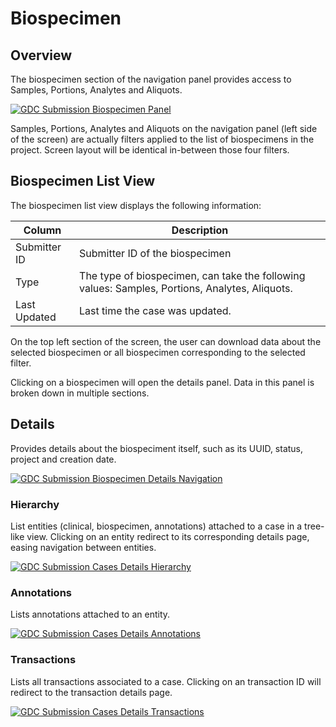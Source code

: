 # Biospecimen

## Overview

The biospecimen section of the navigation panel provides access to Samples, Portions, Analytes and Aliquots.

[![GDC Submission Biospecimen Panel](../images/GDC_Submission_Biospecimen_Panel.png)](../images/GDC_Submission_Biospecimen_Panel.png "Click to see the full image.")

Samples, Portions, Analytes and Aliquots on the navigation panel (left side of the screen) are actually filters applied to the list of biospecimens in the project. Screen layout will be identical in-between those four filters.

## Biospecimen List View

The biospecimen list view displays the following information:

| Column       | Description                                                                                    |
| ------------ | ---------------------------------------------------------------------------------------------- |
| Submitter ID | Submitter ID of the biospecimen                                                                |
| Type         | The type of biospecimen, can take the following values: Samples, Portions, Analytes, Aliquots. |
| Last Updated | Last time the case was updated.                                                                |

On the top left section of the screen, the user can download data about the selected biospecimen or all biospecimen corresponding to the selected filter.

Clicking on a biospecimen will open the details panel. Data in this panel is broken down in multiple sections.

## Details

Provides details about the biospeciment itself, such as its UUID, status, project and creation date.

[![GDC Submission Biospecimen Details Navigation](../images/GDC_Submission_Cases_Details_Details.png)](../images/GDC_Submission_Cases_Details_Details.png "Click to see the full image.")

### Hierarchy

List entities (clinical, biospecimen, annotations) attached to a case in a tree-like view. Clicking on an entity redirect to its corresponding details page, easing navigation between entities.

[![GDC Submission Cases Details Hierarchy](../images/GDC_Submission_Cases_Details_Hierarchy.png)](../images/GDC_Submission_Cases_Details_Hierarchy.png "Click to see the full image.")

### Annotations

Lists annotations attached to an entity.

[![GDC Submission Cases Details Annotations](../images/GDC_Submission_Cases_Details_Annotations.png)](../images/GDC_Submission_Cases_Details_Annotations.png "Click to see the full image.")

### Transactions

Lists all transactions associated to a case. Clicking on an transaction ID will redirect to the transaction details page.

[![GDC Submission Cases Details Transactions](../images/GDC_Submission_Cases_Details_Transactions.png)](../images/GDC_Submission_Cases_Details_Transactions.png "Click to see the full image.")
